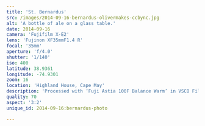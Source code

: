 ```yaml
---
title: 'St. Bernardus'
src: /images/2014-09-16-bernardus-olivermakes-ccbync.jpg
alt: 'A bottle of ale on a glass table.'
date: 2014-09-16
camera: 'Fujifilm X-E2'
lens: 'Fujinon XF35mmF1.4 R'
focal: '35mm'
aperture: 'f/4.0'
shutter: '1/140'
iso: 400
latitude: 38.9361
longitude: -74.9301
zoom: 16
location: 'Highland House, Cape May'
description: 'Processed with ‘Fuji Astia 100F Balance Warm’ in VSCO Film'
quality: 70
aspect: '3:2'
unique_id: 2014-09-16:bernardus-photo

---
```

